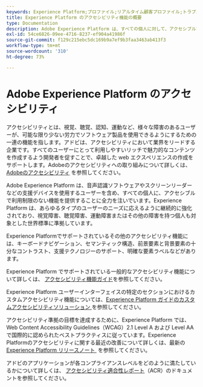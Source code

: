 ```yaml
---
keywords: Experience Platform;プロファイル;リアルタイム顧客プロファイル;トラブルシューティング;API;統合プロファイル;統合プロファイル;統合;プロファイル;rtcp;XDMグラフ
title: Experience Platform のアクセシビリティ機能の概要
type: Documentation
description: Adobe Experience Platform は、すべての個人に対して、アクセシブルで利用制限のない機能を提供することに全力を注いでいます。
exl-id: 54ce6826-09ee-4716-8237-ef904a41986f
source-git-commit: f129c215ebc5dc169b9a7ef9b3faa3463ab413f3
workflow-type: tm+mt
source-wordcount: '310'
ht-degree: 73%

---
```


# Adobe Experience Platform のアクセシビリティ

アクセシビリティとは、視覚、聴覚、認知、運動など、様々な障害のあるユーザーが、可能な限り少ない労力でソフトウェア製品を使用できるようにするための一連の機能を指します。アドビは、アクセシビリティにおいて業界をリードする企業です。すべてのユーザーにとって利用しやすいリッチで魅力的なコンテンツを作成するよう開発者を促すことで、卓越した web エクスペリエンスの作成をサポートします。Adobeのアクセシビリティへの取り組みについて詳しくは、[Adobeのアクセシビリティ &#x200B;](https://www.adobe.com/accessibility.html) を参照してください。

Adobe Experience Platform は、音声認識ソフトウェアやスクリーンリーダーなどの支援デバイスを使用するユーザーを含め、すべての個人に、アクセシブルで利用制限のない機能を提供することに全力を注いでいます。Experience Platform は、あらゆるタイプのユーザーのニーズに応えるように継続的に強化されており、視覚障害、聴覚障害、運動障害またはその他の障害を持つ個人も対象とした世界標準に準拠しています。

Experience Platformでサポートされているその他のアクセシビリティ機能には、キーボードナビゲーション、セマンティック構造、前景要素と背景要素の十分なコントラスト、支援テクノロジーのサポート、明確な要素ラベルなどがあります。

Experience Platform でサポートされている一般的なアクセシビリティ機能について詳しくは、 [アクセシビリティ機能ガイド](features.md)を参照してください。

Experience Platform ユーザーインターフェイスの特定のセクションにおけるカスタムアクセシビリティ機能については、[Experience Platform ガイドのカスタムアクセシビリティソリューション &#x200B;](custom.md) を参照してください。

アクセシビリティ準拠の目標を達成するために、Experience Platform では、Web Content Accessibility Guidelines（WCAG）2.1 Level A および Level AA で国際的に認められたベストプラクティスに従っています。Experience Platformのアクセシビリティに関する最近の改善について詳しくは、最新の [Experience Platform リリースノート &#x200B;](../release-notes/latest/latest.md) を参照してください。

アドビのアプリケーションが各コンプライアンスレベルをどのように満たしているかについて詳しくは、 [アクセシビリティ適合性レポート](https://www.adobe.com/accessibility/compliance.html)（ACR）のドキュメントを参照してください。
